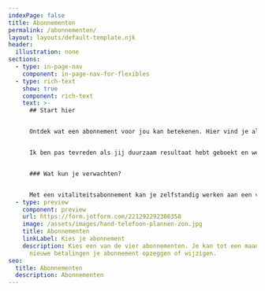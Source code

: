 ```yaml
---
indexPage: false
title: Abonnementen
permalink: /abonnementen/
layout: layouts/default-template.njk
header:
  illustration: none
sections:
  - type: in-page-nav
    component: in-page-nav-for-flexibles
  - type: rich-text
    show: true
    component: rich-text
    text: >-
      ## Start hier


      Ontdek wat een abonnement voor jou kan betekenen. Hier vind je alle informatie die je nodig hebt. Je kan altijd terugkeren naar deze pagina.


      Ik ben pas tevreden als jij duurzaam resultaat hebt geboekt en weet hoe je vitaal kan blijven. Vitaliteit is namelijk niet iets wat je kan bereiken, maar waar je constant voor moet werken. Daarom adviseer ik altijd om na een intensief coachingstraject, gebruik te maken van een vitaliteitsabonnement. Laagdrempelig, maar effectief. 


      ### Wat kun je verwachten?


      Met een vitaliteitsabonnement kan je zelfstandig werken aan een vitale leefstijl én kan je je coach om hulp vragen wanneer jij daar behoefte aan hebt. Je huidige account wordt bevroren, waardoor je op een passieve manier toegang blijft houden tot alle informatie in je account. Zo kan je video's blijven bekijken óf technieken opnieuw doorlopen. Je kan op je eigen tempo verder met de onderwerpen die tijdens je coachingstraject zijn besproken. Je kan alleen niet aan nieuwe modules of technieken beginnen. Hiervoor moet je een actief coachingstraject hebben afgesloten. In het kort, wanneer je van start gaat met een abonnement, blijft je account precies zoals het nu is. Afhankelijk van je abonnement kan je coachsessies inplannen, maar je kan natuurlijk ook altijd extra coachsessies bijboeken als je daar behoefte aan hebt.
  - type: preview
    component: preview
    url: https://form.jotform.com/221292292386358
    image: /assets/images/hand-telefoon-plannen-zon.jpg
    title: Abonnementen
    linkLabel: Kies je abonnement
    description: Kies een van de vier abonnementen. Je kan tot een maand vóór de
      nieuwe betalingen je abonnement opzeggen of wijzigen.
seo:
  title: Abonnementen
  description: Abonnementen
---
```

